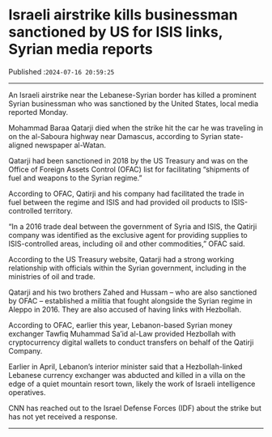 # Israeli airstrike kills businessman sanctioned by US for ISIS links, Syrian media reports

Published :`2024-07-16 20:59:25`

---

An Israeli airstrike near the Lebanese-Syrian border has killed a prominent Syrian businessman who was sanctioned by the United States, local media reported Monday.

Mohammad Baraa Qatarji died when the strike hit the car he was traveling in on the al-Saboura highway near Damascus, according to Syrian state-aligned newspaper al-Watan.

Qatarji had been sanctioned in 2018 by the US Treasury and was on the Office of Foreign Assets Control (OFAC) list for facilitating “shipments of fuel and weapons to the Syrian regime.”

According to OFAC, Qatirji and his company had facilitated the trade in fuel between the regime and ISIS and had provided oil products to ISIS-controlled territory.

“In a 2016 trade deal between the government of Syria and ISIS, the Qatirji company was identified as the exclusive agent for providing supplies to ISIS-controlled areas, including oil and other commodities,” OFAC said.

According to the US Treasury website, Qatarji had a strong working relationship with officials within the Syrian government, including in the ministries of oil and trade.

Qatarji and his two brothers Zahed and Hussam – who are also sanctioned by OFAC – established a militia that fought alongside the Syrian regime in Aleppo in 2016. They are also accused of having links with Hezbollah.

According to OFAC, earlier this year, Lebanon-based Syrian money exchanger Tawfiq Muhammad Sa’id al-Law provided Hezbollah with cryptocurrency digital wallets to conduct transfers on behalf of the Qatirji Company.

Earlier in April, Lebanon’s interior minister said that a Hezbollah-linked Lebanese currency exchanger was abducted and killed in a villa on the edge of a quiet mountain resort town, likely the work of Israeli intelligence operatives.

CNN has reached out to the Israel Defense Forces (IDF) about the strike but has not yet received a response.

---

